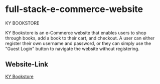 # full-stack-e-commerce-website

 KY BOOKSTORE

KY Bookstore is an e-Commerce website that enables users to shop through books, add a book to their cart, and checkout. A user can either register their own username and password, or they can simply use the "Guest Login" button to navigate the website without registering.

## Website-Link

[KY Bookstore](https://ky-bookstore.herokuapp.com/)
